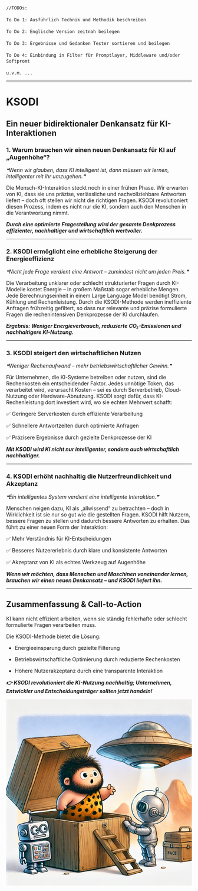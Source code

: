 ```
//TODOs:

To Do 1: Ausführlich Technik und Methodik beschreiben

To Do 2: Englische Version zeitnah beilegen

To Do 3: Ergebnisse und Gedanken Tester sortieren und beilegen

To Do 4: Einbindung in Filter für Promptlayer, Middleware und/oder Softpromt

u.v.m. ...
```

___


# KSODI
## Ein neuer bidirektionaler Denkansatz für KI-Interaktionen


### 1. Warum brauchen wir einen neuen Denkansatz für KI auf „Augenhöhe“?


*❝Wenn wir glauben, dass KI intelligent ist, dann müssen wir lernen, intelligenter mit ihr umzugehen.❞*


Die Mensch-KI-Interaktion steckt noch in einer frühen Phase. Wir erwarten von KI, dass sie uns präzise, verlässliche und nachvollziehbare Antworten liefert – doch oft stellen wir nicht die richtigen Fragen.
KSODI revolutioniert diesen Prozess, indem es nicht nur die KI, sondern auch den Menschen in die Verantwortung nimmt.

***Durch eine optimierte Fragestellung wird der gesamte Denkprozess effizienter, nachhaltiger und wirtschaftlich wertvoller.***


___

### 2. KSODI ermöglicht eine erhebliche Steigerung der Energieeffizienz


*❝Nicht jede Frage verdient eine Antwort – zumindest nicht um jeden Preis.❞*


Die Verarbeitung unklarer oder schlecht strukturierter Fragen durch KI-Modelle kostet Energie – in großem Maßstab sogar erhebliche Mengen. Jede Berechnungseinheit in einem Large Language Model benötigt Strom, Kühlung und Rechenleistung. Durch die KSODI-Methode werden ineffiziente Anfragen frühzeitig gefiltert, so dass nur relevante und präzise formulierte Fragen die rechenintensiven Denkprozesse der KI durchlaufen.


***Ergebnis: Weniger Energieverbrauch, reduzierte CO₂-Emissionen und nachhaltigere KI-Nutzung.***


___


### 3. KSODI steigert den wirtschaftlichen Nutzen


*❝Weniger Rechenaufwand – mehr betriebswirtschaftlicher Gewinn.❞*


Für Unternehmen, die KI-Systeme betreiben oder nutzen, sind die Rechenkosten ein entscheidender Faktor. Jedes unnötige Token, das verarbeitet wird, verursacht Kosten – sei es durch Serverbetrieb, Cloud-Nutzung oder Hardware-Abnutzung. KSODI sorgt dafür, dass KI-Rechenleistung dort investiert wird, wo sie echten Mehrwert schafft:


✅ Geringere Serverkosten durch effiziente Verarbeitung

✅ Schnellere Antwortzeiten durch optimierte Anfragen

✅ Präzisere Ergebnisse durch gezielte Denkprozesse der KI


***Mit KSODI wird KI nicht nur intelligenter, sondern auch wirtschaftlich nachhaltiger.***


___


### 4. KSODI erhöht nachhaltig die Nutzerfreundlichkeit und Akzeptanz


*❝Ein intelligentes System verdient eine intelligente Interaktion.❞*


Menschen neigen dazu, KI als „allwissend“ zu betrachten – doch in Wirklichkeit ist sie nur so gut wie die gestellten Fragen. KSODI hilft Nutzern, bessere Fragen zu stellen und dadurch bessere Antworten zu erhalten. Das führt zu einer neuen Form der Interaktion:


✅ Mehr Verständnis für KI-Entscheidungen

✅ Besseres Nutzererlebnis durch klare und konsistente Antworten

✅ Akzeptanz von KI als echtes Werkzeug auf Augenhöhe


***Wenn wir möchten, dass Menschen und Maschinen voneinander lernen, brauchen wir einen neuen Denkansatz – und KSODI liefert ihn.***


___


## Zusammenfassung & Call-to-Action


KI kann nicht effizient arbeiten, wenn sie ständig fehlerhafte oder schlecht formulierte Fragen verarbeiten muss. 


Die KSODI-Methode bietet die Lösung:

*	Energieeinsparung durch gezielte Filterung

*	Betriebswirtschaftliche Optimierung durch reduzierte Rechenkosten

*	Höhere Nutzerakzeptanz durch eine transparente Interaktion

***👉 KSODI revolutioniert die KI-Nutzung nachhaltig; Unternehmen, Entwickler und Entscheidungsträger sollten jetzt handeln!***

![Ein KSODI-Bot hilft dem Menschen aus der "Box"](/DE/res/KSODI%20image%2001.png)
